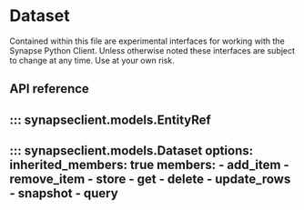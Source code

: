 # Dataset

Contained within this file are experimental interfaces for working with the Synapse Python
Client. Unless otherwise noted these interfaces are subject to change at any time. Use
at your own risk.

## API reference

::: synapseclient.models.EntityRef
---
::: synapseclient.models.Dataset
    options:
        inherited_members: true
        members:
            - add_item
            - remove_item
            - store
            - get
            - delete
            - update_rows
            - snapshot
            - query
---
